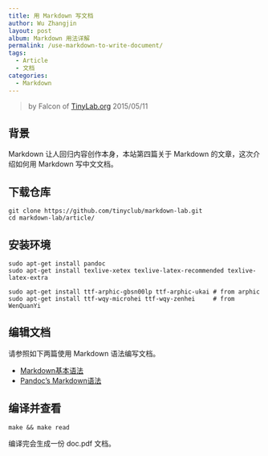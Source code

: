 ```yaml
---
title: 用 Markdown 写文档
author: Wu Zhangjin
layout: post
album: Markdown 用法详解
permalink: /use-markdown-to-write-document/
tags:
  - Article
  - 文档
categories:
  - Markdown
---
```


> by Falcon of [TinyLab.org][1]
> 2015/05/11


## 背景

Markdown 让人回归内容创作本身，本站第四篇关于 Markdown 的文章，这次介绍如何用 Markdown 写中文文档。

## 下载仓库

    git clone https://github.com/tinyclub/markdown-lab.git
    cd markdown-lab/article/


## 安装环境

    sudo apt-get install pandoc
    sudo apt-get install texlive-xetex texlive-latex-recommended texlive-latex-extra

    sudo apt-get install ttf-arphic-gbsn00lp ttf-arphic-ukai # from arphic
    sudo apt-get install ttf-wqy-microhei ttf-wqy-zenhei     # from WenQuanYi


## 编辑文档

请参照如下两篇使用 Markdown 语法编写文档。

  * [Markdown基本语法][2]
  * [Pandoc&#8217;s Markdown语法][3]

## 编译并查看

    make && make read


编译完会生成一份 doc.pdf 文档。





 [1]: http://tinylab.org
 [2]: http://wowubuntu.com/markdown/
 [3]: http://pandoc.org/demo/example19/Pandoc_0027s-Markdown.html
